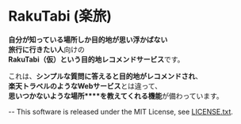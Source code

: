 
# RakuTabi (楽旅)

**自分が知っている場所しか目的地が思い浮かばない**  
**旅行に行きたい人**向けの  
**RakuTabi（仮）**という**目的地レコメンドサービス**です。  

これは、**シンプルな質問に答えると目的地がレコメンドされ**、   
**楽天トラベルのようなWebサービス**とは違って、   
**思いつかないような場所****を教えてくれる機能**が備わっています。  
  
--
This software is released under the MIT License, see [LICENSE.txt](https://github.com/tnumata3632/RakuTabi/blob/master/LICENSE.txt).
